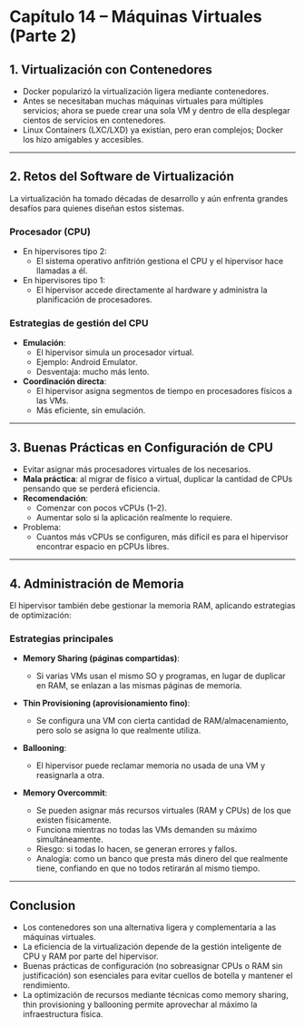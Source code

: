 # Capítulo 14 – Máquinas Virtuales (Parte 2)

## 1. Virtualización con Contenedores

- Docker popularizó la virtualización ligera mediante contenedores.
- Antes se necesitaban muchas máquinas virtuales para múltiples servicios; ahora se puede crear una sola VM y dentro de ella desplegar cientos de servicios en contenedores.
- Linux Containers (LXC/LXD) ya existían, pero eran complejos; Docker los hizo amigables y accesibles.

---

## 2. Retos del Software de Virtualización

La virtualización ha tomado décadas de desarrollo y aún enfrenta grandes desafíos para quienes diseñan estos sistemas.

### Procesador (CPU)

- En hipervisores tipo 2:
  - El sistema operativo anfitrión gestiona el CPU y el hipervisor hace llamadas a él.
- En hipervisores tipo 1:
  - El hipervisor accede directamente al hardware y administra la planificación de procesadores.

### Estrategias de gestión del CPU

- **Emulación**:
  - El hipervisor simula un procesador virtual.
  - Ejemplo: Android Emulator.
  - Desventaja: mucho más lento.
- **Coordinación directa**:
  - El hipervisor asigna segmentos de tiempo en procesadores físicos a las VMs.
  - Más eficiente, sin emulación.

---

## 3. Buenas Prácticas en Configuración de CPU

- Evitar asignar más procesadores virtuales de los necesarios.
- **Mala práctica**: al migrar de físico a virtual, duplicar la cantidad de CPUs pensando que se perderá eficiencia.
- **Recomendación**:
  - Comenzar con pocos vCPUs (1–2).
  - Aumentar solo si la aplicación realmente lo requiere.
- Problema:
  - Cuantos más vCPUs se configuren, más difícil es para el hipervisor encontrar espacio en pCPUs libres.

---

## 4. Administración de Memoria

El hipervisor también debe gestionar la memoria RAM, aplicando estrategias de optimización:

### Estrategias principales

- **Memory Sharing (páginas compartidas)**:

  - Si varias VMs usan el mismo SO y programas, en lugar de duplicar en RAM, se enlazan a las mismas páginas de memoria.

- **Thin Provisioning (aprovisionamiento fino)**:

  - Se configura una VM con cierta cantidad de RAM/almacenamiento, pero solo se asigna lo que realmente utiliza.

- **Ballooning**:

  - El hipervisor puede reclamar memoria no usada de una VM y reasignarla a otra.

- **Memory Overcommit**:
  - Se pueden asignar más recursos virtuales (RAM y CPUs) de los que existen físicamente.
  - Funciona mientras no todas las VMs demanden su máximo simultáneamente.
  - Riesgo: si todas lo hacen, se generan errores y fallos.
  - Analogía: como un banco que presta más dinero del que realmente tiene, confiando en que no todos retirarán al mismo tiempo.

---

## Conclusion

- Los contenedores son una alternativa ligera y complementaria a las máquinas virtuales.
- La eficiencia de la virtualización depende de la gestión inteligente de CPU y RAM por parte del hipervisor.
- Buenas prácticas de configuración (no sobreasignar CPUs o RAM sin justificación) son esenciales para evitar cuellos de botella y mantener el rendimiento.
- La optimización de recursos mediante técnicas como memory sharing, thin provisioning y ballooning permite aprovechar al máximo la infraestructura física.
